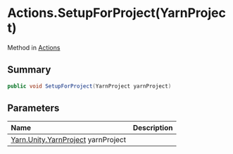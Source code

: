 # Actions.SetupForProject(YarnProject)

Method in [Actions](/api/csharp/yarn.unity.actions.md)

## Summary



```csharp
public void SetupForProject(YarnProject yarnProject)
```

## Parameters

|Name|Description|
|:---|:---|
|[Yarn.Unity.YarnProject](/api/csharp/yarn.unity.yarnproject.md) yarnProject||

